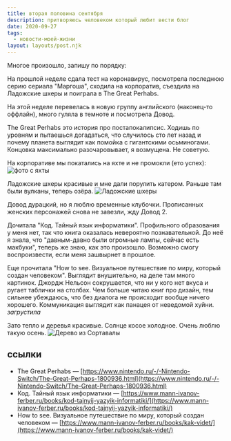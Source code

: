 ```yaml
---
title: вторая половина сентября
description: притворяюсь человеком который любит вести блог
date: 2020-09-27
tags:
  - новости-моей-жизни
layout: layouts/post.njk
---
```


Многое произошло, запишу по порядку:

На прошлой неделе сдала тест на коронавирус, посмотрела последнюю серию сериала "Маргоша", сходила на корпоратив, съездила на Ладожские шхеры и поиграла в The Great Perhabs.

На этой неделе перевелась в новую группу английского (наконец-то оффлайн), много гуляла в темноте и посмотрела Довод. 

The Great Perhabs это история про постапокалипсис. Ходишь по уровням и пытаешься догадаться, что случилось сто лет назад и почему планета выглядит как помойка с гигантскими осьминогами. Концовка максимально разочаровывает, я возмущена. Не советую.

На корпоративе мы покатались на яхте и не промокли (ето успех):
![фото с яхты](../../../img/corp-sent.jpg)


Ладожские шхеры красивые и мне дали порулить катером. Раньше там были вулканы, теперь озёра. 
![Ладожские шхеры](../../../img/shery.jpg)

Довод дурацкий, но я люблю временные клубочки. Прописанных женских персонажей снова не завезли, жду Довод 2.

Дочитала "Код. Тайный язык информатики". Профильного образования у меня нет, так что книга оказалась невероятно познавательной. До неё я знала, что "давным-давно были огромные лампы, сейчас есть макбуки", теперь же знаю, как это произошло. Возможно смогу воспроизвести, если меня зашвырнет в прошлое.

Еще прочитала "How to see. Визуальное путешествие по миру, который создан человеком". Выглядит внушительно, на деле там много картинок. Джордж Нельсон сокрушается, что ни у кого нет вкуса и ругает таблички на столбах. Чем больше читаю книг про дизайн, тем сильнее убеждаюсь, что без диалога не происходит вообще ничего хорошего. Коммуникация выглядит как панацея от неведомой хуйни. 
*загрустила*

Зато тепло и деревья красивые. Солнце косое холодное. Очень люблю такую осень.
![Дерево из Сортавалы](../../../img/sort-tree.jpg)

## ссылки

- The Great Perhabs — [https://www.nintendo.ru/-/-Nintendo-Switch/The-Great-Perhaps-1800936.html](https://www.nintendo.ru/-/-Nintendo-Switch/The-Great-Perhaps-1800936.html)
- Код. Тайный язык информатики — [https://www.mann-ivanov-ferber.ru/books/kod-tajnyij-yazyik-informatiki/](https://www.mann-ivanov-ferber.ru/books/kod-tajnyij-yazyik-informatiki/)
- How to see. Визуальное путешествие по миру, который создан человеком — [https://www.mann-ivanov-ferber.ru/books/kak-videt/](https://www.mann-ivanov-ferber.ru/books/kak-videt/)
